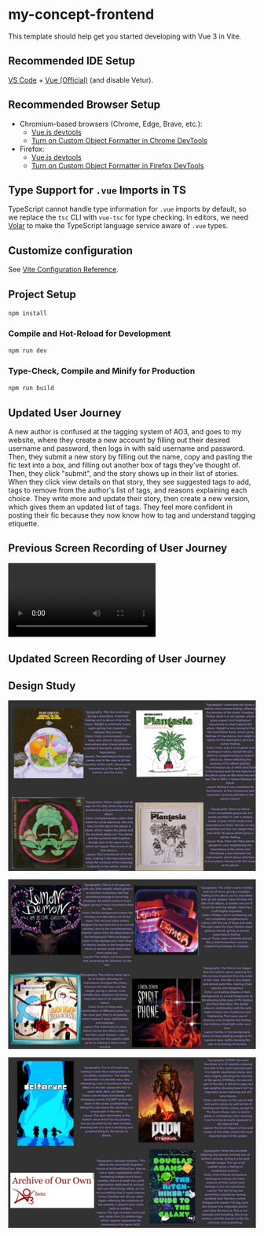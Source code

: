 # my-concept-frontend

This template should help get you started developing with Vue 3 in Vite.

## Recommended IDE Setup

[VS Code](https://code.visualstudio.com/) + [Vue (Official)](https://marketplace.visualstudio.com/items?itemName=Vue.volar) (and disable Vetur).

## Recommended Browser Setup

- Chromium-based browsers (Chrome, Edge, Brave, etc.):
  - [Vue.js devtools](https://chromewebstore.google.com/detail/vuejs-devtools/nhdogjmejiglipccpnnnanhbledajbpd)
  - [Turn on Custom Object Formatter in Chrome DevTools](http://bit.ly/object-formatters)
- Firefox:
  - [Vue.js devtools](https://addons.mozilla.org/en-US/firefox/addon/vue-js-devtools/)
  - [Turn on Custom Object Formatter in Firefox DevTools](https://fxdx.dev/firefox-devtools-custom-object-formatters/)

## Type Support for `.vue` Imports in TS

TypeScript cannot handle type information for `.vue` imports by default, so we replace the `tsc` CLI with `vue-tsc` for type checking. In editors, we need [Volar](https://marketplace.visualstudio.com/items?itemName=Vue.volar) to make the TypeScript language service aware of `.vue` types.

## Customize configuration

See [Vite Configuration Reference](https://vite.dev/config/).

## Project Setup

```sh
npm install
```

### Compile and Hot-Reload for Development

```sh
npm run dev
```

### Type-Check, Compile and Minify for Production

```sh
npm run build
```

## Updated User Journey

A new author is confused at the tagging system of AO3, and goes to my website, where they create a new account by filling out their desired username and password, then logs in with said username and password. Then, they submit a new story by filling out the name, copy and pasting the fic text into a box, and filling out another box of tags they've thought of. Then, they click "submit", and the story shows up in their list of stories. When they click view details on that story, they see suggested tags to add, tags to remove from the author's list of tags, and reasons explaining each choice. They write more and update their story, then create a new version, which gives them an updated list of tags. They feel more confident in posting their fic because they now know how to tag and understand tagging etiquette.

## Previous Screen Recording of User Journey

<video controls src="../15c287a0-c42b-45c1-9c29-7eee74f3cd58.mp4" title="Screen Recording"></video>

## Updated Screen Recording of User Journey



## Design Study

![Mort Garson](<Screenshot 2025-10-27 175759.png>)

![Lemon Demon](<Screenshot 2025-10-27 175947.png>)

![Deltarune, Doom, AO3, HGTTG](<Screenshot 2025-10-27 180029.png>)

